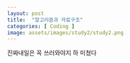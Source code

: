 ```yaml
---
layout: post
title:  "알고리즘과 자료구조"
categories: [ Coding ]
image: assets/images/study2/study2.png
---
```

진짜내일은 꼭 쓰러와야지 하 미쳤다

